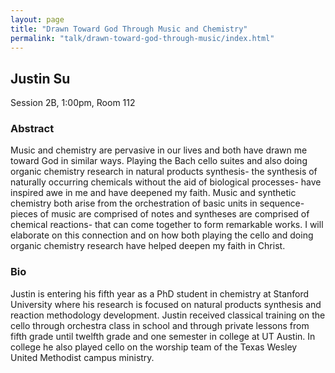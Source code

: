 ```yaml
---
layout: page
title: "Drawn Toward God Through Music and Chemistry"
permalink: "talk/drawn-toward-god-through-music/index.html"
---
```


## <span class="talk-speaker">Justin Su</span>

Session 2B, 1:00pm, Room 112

### <span class="talk-abstract">Abstract</span>

Music and chemistry are pervasive in our lives and both have drawn me toward God in similar ways.  Playing the Bach cello suites and also doing organic chemistry research in natural products synthesis- the synthesis of naturally occurring chemicals without the aid of biological processes- have inspired awe in me and have deepened my faith.  Music and synthetic chemistry both arise from the orchestration of basic units in sequence- pieces of music are comprised of notes and syntheses are comprised of chemical reactions- that can come together to form remarkable works.  I will elaborate on this connection and on how both playing the cello and doing organic chemistry research have helped deepen my faith in Christ.

### <span class="talk-bio">Bio</span>

Justin is entering his fifth year as a PhD student in chemistry at Stanford University where his research is focused on natural products synthesis and reaction methodology development.  Justin received classical training on the cello through orchestra class in school and through private lessons from fifth grade until twelfth grade and one semester in college at UT Austin.  In college he also played cello on the worship team of the Texas Wesley United Methodist campus ministry.  
